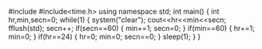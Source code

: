#include<iostream>
#include<time.h>
using namespace std;
int main()
{
int hr,min,secn=0;
while(1)
{
system("clear"); 
cout<<hr<<min<<secn;
fflush(std);
secn++;
if(secn==60)
{
min+=1;
secn=0;
}
if(min==60)
{
hr+=1;
min=0;
}
if(hr==24)
{
hr=0;
min=0;
secn==0;
}
sleep(1);
}
}
